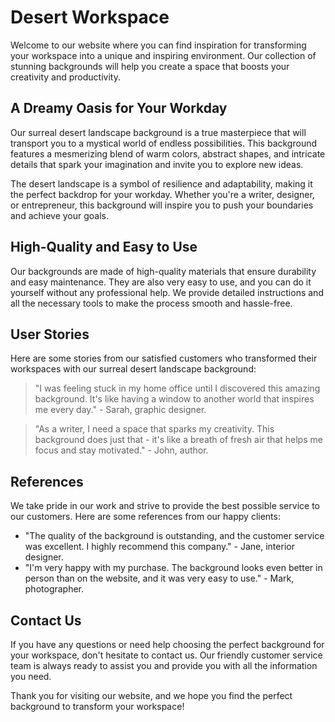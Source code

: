 <!--font:Cormorant Garamond-->

# Desert Workspace

Welcome to our website where you can find inspiration for transforming your workspace into a unique and inspiring environment. Our collection of stunning backgrounds will help you create a space that boosts your creativity and productivity.

## A Dreamy Oasis for Your Workday

Our surreal desert landscape background is a true masterpiece that will transport you to a mystical world of endless possibilities. This background features a mesmerizing blend of warm colors, abstract shapes, and intricate details that spark your imagination and invite you to explore new ideas.

The desert landscape is a symbol of resilience and adaptability, making it the perfect backdrop for your workday. Whether you're a writer, designer, or entrepreneur, this background will inspire you to push your boundaries and achieve your goals.

## High-Quality and Easy to Use

Our backgrounds are made of high-quality materials that ensure durability and easy maintenance. They are also very easy to use, and you can do it yourself without any professional help. We provide detailed instructions and all the necessary tools to make the process smooth and hassle-free.

## User Stories

Here are some stories from our satisfied customers who transformed their workspaces with our surreal desert landscape background:

> "I was feeling stuck in my home office until I discovered this amazing background. It's like having a window to another world that inspires me every day." - Sarah, graphic designer.

> "As a writer, I need a space that sparks my creativity. This background does just that - it's like a breath of fresh air that helps me focus and stay motivated." - John, author.

## References

We take pride in our work and strive to provide the best possible service to our customers. Here are some references from our happy clients:

- "The quality of the background is outstanding, and the customer service was excellent. I highly recommend this company." - Jane, interior designer.
- "I'm very happy with my purchase. The background looks even better in person than on the website, and it was very easy to use." - Mark, photographer.

## Contact Us

If you have any questions or need help choosing the perfect background for your workspace, don't hesitate to contact us. Our friendly customer service team is always ready to assist you and provide you with all the information you need.

Thank you for visiting our website, and we hope you find the perfect background to transform your workspace!

<!--

Write me content for website with wallpaper which alt text is:

"A surreal interpretation of a desert landscape"

The name/title of the page should not be 1:1 copy of the alt text but rather a real content of the website which is using this wallpaper.

- Use markdown format 
- Start with heading
- Heading should be short and concise
- The content should look like a real website 
- The website should not be about the wallpaper, wallpaper is just a related background
- Heading should be contain work "wallpaper" or "background"
- Include real sections like references, contact, user stories, etc. use things relevant to the page purpose.
- Feel free to use structure like headings, bullets, numbering, blockquotes, paragraphs, horizontal lines, etc.
- You can use formatting like bold or _italic_
- You can include UTF-8 emojis
- Links should be only #hash anchors (and you can refer to the document itself)
- Do not include images


---


# The Surreal Desert Landscape Wallpaper for Your Creative Workspace

Welcome to our website where you can find the perfect wallpaper for your workspace. Our collection of stunning wallpapers will help you create a unique and inspiring environment that will boost your creativity and productivity.

## A Unique Interpretation of a Desert Landscape

Our surreal desert landscape wallpaper is a true masterpiece that will transform your workspace into a dreamy oasis. This wallpaper features a mesmerizing blend of warm colors, abstract shapes, and intricate details that will transport you to a mystical world of endless possibilities.

The wallpaper's alt text describes it as a surreal interpretation of a desert landscape, which perfectly captures its essence. It's not just a simple picture of a desert, but rather a work of art that sparks your imagination and invites you to explore new ideas.

## High-Quality and Easy to Install

Our wallpapers are made of high-quality materials that ensure durability and easy maintenance. They are also very easy to install, and you can do it yourself without any professional help. We provide detailed instructions and all the necessary tools to make the process smooth and hassle-free.

## User Stories

Here are some stories from our satisfied customers who transformed their workspaces with our surreal desert landscape wallpaper:

> "I was struggling to find inspiration in my boring office until I discovered this amazing wallpaper. It's like having a piece of art on my wall that inspires me every day." - Sarah, graphic designer.

> "I'm a writer, and I spend most of my time staring at a blank page. But since I installed this wallpaper, I feel like I'm surrounded by endless possibilities. It's like having a window to another world." - John, author.

## References

We take pride in our work and strive to provide the best possible service to our customers. Here are some references from our happy clients:

- "The quality of the wallpaper is outstanding, and the customer service was excellent. I highly recommend this company." - Jane, interior designer.
- "I'm very happy with my purchase. The wallpaper looks even better in person than on the website, and it was very easy to install." - Mark, photographer.

## Contact Us

If you have any questions or need help choosing the perfect wallpaper for your workspace, don't hesitate to contact us. Our friendly customer service team is always ready to assist you and provide you with all the information you need.

Thank you for visiting our website, and we hope you find the perfect wallpaper for your creative workspace!


---


Heading should not include word "wallpaper". The website should not be about the wallpaper itself, wallpaper is just a related background, rewrite whole content.


---


# Transform Your Workspace with a Surreal Desert Landscape

Welcome to our website where you can find inspiration for transforming your workspace into a unique and inspiring environment. Our collection of stunning backgrounds will help you create a space that boosts your creativity and productivity.

## A Dreamy Oasis for Your Workday

Our surreal desert landscape background is a true masterpiece that will transport you to a mystical world of endless possibilities. This background features a mesmerizing blend of warm colors, abstract shapes, and intricate details that spark your imagination and invite you to explore new ideas.

The desert landscape is a symbol of resilience and adaptability, making it the perfect backdrop for your workday. Whether you're a writer, designer, or entrepreneur, this background will inspire you to push your boundaries and achieve your goals.

## High-Quality and Easy to Use

Our backgrounds are made of high-quality materials that ensure durability and easy maintenance. They are also very easy to use, and you can do it yourself without any professional help. We provide detailed instructions and all the necessary tools to make the process smooth and hassle-free.

## User Stories

Here are some stories from our satisfied customers who transformed their workspaces with our surreal desert landscape background:

> "I was feeling stuck in my home office until I discovered this amazing background. It's like having a window to another world that inspires me every day." - Sarah, graphic designer.

> "As a writer, I need a space that sparks my creativity. This background does just that - it's like a breath of fresh air that helps me focus and stay motivated." - John, author.

## References

We take pride in our work and strive to provide the best possible service to our customers. Here are some references from our happy clients:

- "The quality of the background is outstanding, and the customer service was excellent. I highly recommend this company." - Jane, interior designer.
- "I'm very happy with my purchase. The background looks even better in person than on the website, and it was very easy to use." - Mark, photographer.

## Contact Us

If you have any questions or need help choosing the perfect background for your workspace, don't hesitate to contact us. Our friendly customer service team is always ready to assist you and provide you with all the information you need.

Thank you for visiting our website, and we hope you find the perfect background to transform your workspace!

-->
